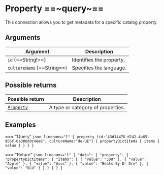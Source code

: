 # Property ==~query~==

This connection allows you to get metadata for a specific catalog property.

## Arguments

| Argument                   	| Description              	|
|----------------------------	|--------------------------	|
| `id` {==String!==}        	| Identifies the property. 	|
| `cultureName` {==String==} 	| Specifies the language.  	|

## Possible returns

| Possible return                                	| Description                       	|
|------------------------------------------------	|------------------------------------	|
| [`Property`](../objects/Property/Property.md) 	| A type or category of properties.  	|

## Examples

=== "Query"
    ```json linenums="1"
    {
      property (id:"43d14478-d142-4a65-956f-0a308d0c4ee8", cultureName:"de-DE")
      {
        propertyDictItems
        {
          items
          {
            value
          }
        }
      }
    }
    ```

=== "Return"
    ```json linenums="1"
    {
      "data": {
        "property": {
          "propertyDictItems": {
            "items": [
              {
                "value": "3DR"
              },
              {
                "value": "Apple"
              },
              {
                "value": "Asus"
              },
              {
                "value": "Beats By Dr Dre"
              },
              {
                "value": "BLU"
              }
            ]
          }
        }
      }
    }
    ```